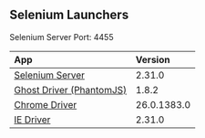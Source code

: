 Selenium Launchers
---
Selenium Server Port: 4455

| App | Version |
|:-----------|:-------------|
| [Selenium Server](http://seleniumhq.org) | 2.31.0
| [Ghost Driver (PhantomJS)](http://phantomjs.org/) | 1.8.2
| [Chrome Driver](https://code.google.com/p/chromedriver/) | 26.0.1383.0
| [IE Driver](https://code.google.com/p/selenium/downloads/list) | 2.31.0
